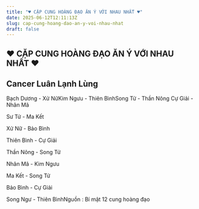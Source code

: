 ```yaml
---
title: "♥ CẶP CUNG HOÀNG ĐẠO ĂN Ý VỚI NHAU NHẤT ♥"
date: 2025-06-12T12:11:13Z
slug: cap-cung-hoang-dao-an-y-voi-nhau-nhat
draft: false
---
```


## ♥ CẶP CUNG HOÀNG ĐẠO ĂN Ý VỚI NHAU NHẤT ♥

## Cancer Luân Lạnh Lùng

Bạch Dương - Xử NữKim Ngưu - Thiên BìnhSong Tử - Thần Nông
Cự Giải - Nhân Mã

Sư Tử - Ma Kết

Xử Nữ - Bảo Bình

Thiên Bình - Cự Giải 

Thần Nông - Song Tử

Nhân Mã - Kim Ngưu

Ma Kết - Song Tử

Bảo Bình - Cự Giải

Song Ngư - Thiên BìnhNguồn : Bí mật 12 cung hoàng đạo